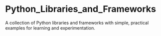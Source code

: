 # Python_Libraries_and_Frameworks
A collection of Python libraries and frameworks with simple, practical examples for learning and experimentation.

